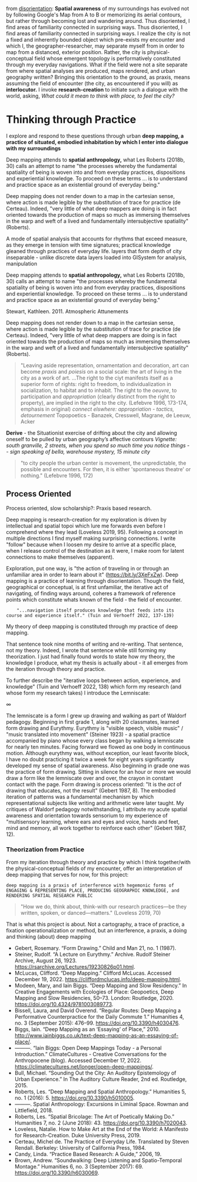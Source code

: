 from [disorientation](./disorientation.md): **Spatial awareness** of my surroundings has evolved not by following Google's Map from A to B or memorizing its aerial contours, but rather through becoming lost and wandering around. Thus disoriented, I find areas of familiarity connected in surprising ways. Thus disoriented, I find areas of familiarity connected in surprising ways. I realize the city is not a fixed and inherently bounded object which pre-exists my encounter and which I, the geographer-researcher, may separate myself from in order to map from a distanced, exterior position. Rather, the city is physical-conceptual field whose emergent topology is performatively constituted through my everyday navigations. What if the field were not a site separate from where spatial analyses are produced, maps rendered, and urban geography written? Bringing this orientation to the ground, as praxis, means assuming the field of encounter (the city, as encountered if you will) as **interlocutor.** I invoke **research-creation** to initiate such a dialogue with the world, asking, *What could it mean to think *with* place, to *feel* the city?*

# Thinking through Practice 

I explore and respond to these questions through urban **deep mapping, a practice of situated, embodied inhabitation by which I enter into dialogue with my surroundings** 

Deep mapping attends to **spatial anthropology,** what Les Roberts (2018b, 30) calls an attempt to name "the processes whereby the fundamental spatiality of being is woven into and from everyday practices, dispositions and experiential knowledge. To proceed on these terms ... is to understand and practice space as an existential ground of everyday being." 

Deep mapping does not render down to a map in the cartesian sense, where action is made legible by the substitution of trace for practice (de Certeau). Indeed, "very little of what deep mappers are doing is in fact oriented towards the production of maps so much as immersing themselves in the warp and weft of a lived and fundamentally intersubjective spatiality" (Roberts). 

A mode of spatial analysis that accounts for rhythms that exceed measure, as they emerge in tension with time signatures; practical knowledge gleaned through practices of everyday life. layers that form depth of city inseparable - unlike discrete data layers loaded into GISystem for analysis, manipulation 

Deep mapping attends to **spatial anthropology,** what Les Roberts (2018b, 30) calls an attempt to name "the processes whereby the fundamental spatiality of being is woven into and from everyday practices, dispositions and experiential knowledge. To proceed on these terms ... is to understand and practice space as an existential ground of everyday being." 

Stewart, Kathleen. 2011. Atmospheric Attunements

Deep mapping does not render down to a map in the cartesian sense, where action is made legible by the substitution of trace for practice (de Certeau). Indeed, "very little of what deep mappers are doing is in fact oriented towards the production of maps so much as immersing themselves in the warp and weft of a lived and fundamentally intersubjective spatiality" (Roberts). 

>"Leaving aside representation, ornamentation and decoration, art can become *praxis* and *poiesis* on a social scale: the art of living in the city as a work of art. ...The right to the ciyt manifests itself as a superior form of rights: right to freedom, to individualization in socialization, to habitat and to inhabit. The right to the *oeuvre*, to participation and *appropriation* (clearly distinct from the right to property), are implied in the right to the city. (Lefebvre 1996, 173-174, emphasis in original)
*connect elswhere: appropriation - tactics, detournement*
Topopoetics - Banazek, Cresswell, Magrane, de Leeuw, Acker

**Derive** - the Situationist exercise of drifting about the city and allowing oneself to be pulled by urban geography’s affective contours *Vignette: south granville, 2 streets, when you spend so much time you notice things -- sign speaking of bella, warehouse mystery, 15 minute city*

>"to city people the urban center is movement, the unpredictable, the possible and encounters. For then, it is either 'spontaneous theatre' or nothing." (Lefebvre 1996, 172)


## Process Oriented 
Process oriented, slow scholarship?: Praxis based research.

Deep mapping is research-creation for my exploration is driven by intellectual and spatial topoi which lure me forwards even before I comprehend where they lead (Loveless 2019, 95). 
Following a concept in multiple directions I find myself making surprising connections. I write "follow" because when I loosen my desire to arrive at a specific place, when I release control of the destination as it were, I make room for latent connections to make themselves (apparent).  
    
Exploration, put one way, is "the action of traveling in or through an unfamiliar area in order to learn about it" (https://bit.ly/3XeFxZw). Deep mapping is a practice of learning through disorientation. Though the field, geographical or conceptual, is at first unfamiliar, the iterative act of navigating, of finding ways around, coheres a framework of reference points which constitute whats known of the field - the field of encounter. 
    
        "...navigation itself produces knowledge that feeds into its course and experience itself." (Tuin and Verhoeff 2022, 137-139) 

My theory of deep mapping is constituted through my practice of deep mapping. 

That sentence took nine months of writing and re-writing. That sentence, not my theory. Indeed, I wrote that sentence while still forming my theorization. I just had finally found words to state how my theory, the knowledge I produce, what my thesis is actually about - it all emerges from the iteration through theory and practice. 

To further describe the "iterative loops between action, experience, and knowledge" (Tuin and Verhoeff 2022, 138) which form my research (and whose form my research takes) I introduce the Lemniscate: 

∞

The lemniscate is a form I grew up drawing and walking as part of Waldorf pedagogy. Beginning in first grade 1, along with 20 classmates, learned form drawing and Eurythmy. Eurythmy is "visible speech, visible music" / "music translated into movement" (Steiner 1923) - a spatial practice accompanied by piano whose every class began by walking a lemniscate for nearly ten minutes. Facing forward we flowed as one body in continuous motion. Although eurythmy was, without exception, our least favorite block, I have no doubt practicing it twice a week for eight years significantly developed my sense of spatial awareness. Also beginning in grade one was the practice of form drawing. Sitting in silence for an hour or more we would draw a form like the lemniscate over and over, the crayon in constant contact with the page. Form drawing is process oriented: "It is the _act_ of drawing that educates, not the result" (Gebert 1987, 8). The embodied iteration of patterns was a fundamental mechanism by which representational subjects like writing and arithmetic were later taught. My critiques of Waldorf pedagogy notwithstanding, I attribute my acute spatial awareness and orientation towards sensorium to my experience of "multisensory learning, where ears and eyes and voice, hands and feet, mind and memory, all work together to reinforce each other" (Gebert 1987, 12).


### Theorization from Practice
From my iteration through theory and practice by which I think together/with the physical-conceptual  fields of my encounter, offer an interpretation of deep mapping that serves for now, for this project:

```
deep mapping is a praxis of interference with hegemonic forms of ENGAGING & REPRESENTING PLACE, PRODUCING GEOGRAPHIC KNOWLEDGE, and RENDERING SPATIAL RESEARCH PUBLIC
``` 

>"How we do, think about, think-with our research practices—be they written, spoken, or danced—matters." (Loveless 2019, 70)

That is what this project is about. Not a cartography, a trace of practice, a fixation operationalization or method, but an interference, a praxis, a doing and thinking (about) deep mapping



- Gebert, Rosemary. “Form Drawing.” Child and Man 21, no. 1 (1987).
- Steiner, Rudolf. “A Lecture on Eurythmy.” Archive. Rudolf Steiner Archive, August 26, 1923. https://rsarchive.org/Lectures/19230826p01.html.
- McLucas, Clifford. “Deep Mapping.” Clifford McLucas. Accessed December 19, 2022. https://cliffordmclucas.info/deep-mapping.html.
- Modeen, Mary, and Iain Biggs. “Deep Mapping and Slow Residency.” In Creative Engagements with Ecologies of Place: Geopoetics, Deep Mapping and Slow Residencies, 50–73. London: Routledge, 2020. https://doi.org/10.4324/9781003089773.
- Bissell, Laura, and David Overend. “Regular Routes: Deep Mapping a Performative Counterpractice for the Daily Commute 1.” Humanities 4, no. 3 (September 2015): 476–99. https://doi.org/10.3390/h4030476.
- Biggs, Iain. “Deep Mapping as an ‘Essaying’ of Place,” 2010. http://www.iainbiggs.co.uk/text-deep-mapping-as-an-essaying-of-place/.
- ———. “Iain Biggs: Open Deep Mappings Today - a Personal Introduction.” ClimateCultures - Creative Conversations for the Anthropocene (blog). Accessed December 17, 2022. https://climatecultures.net/longer/open-deep-mappings/.
- Bull, Michael. “Sounding Out the City: An Auditory Epistemology of Urban Experience.” In The Auditory Culture Reader, 2nd ed. Routledge, 2015.
- Roberts, Les. “Deep Mapping and Spatial Anthropology.” Humanities 5, no. 1 (2016): 5. https://doi.org/10.3390/h5010005.
- ———. Spatial Anthropology: Excursions in Liminal Space. Rowman and Littlefield, 2018.
- Roberts, Les. “Spatial Bricolage: The Art of Poetically Making Do.” Humanities 7, no. 2 (June 2018): 43. https://doi.org/10.3390/h7020043.
- Loveless, Natalie. How to Make Art at the End of the World: A Manifesto for Research-Creation. Duke University Press, 2019.
- Certeau, Michel de. The Practice of Everyday Life. Translated by Steven Rendall. Berkeley: University of California Press, 1984.
- Candy, Linda. “Practice Based Research: A Guide,” 2006, 19.
- Brown, Andrew. “Soundwalking: Deep Listening and Spatio-Temporal Montage.” Humanities 6, no. 3 (September 2017): 69. https://doi.org/10.3390/h6030069.